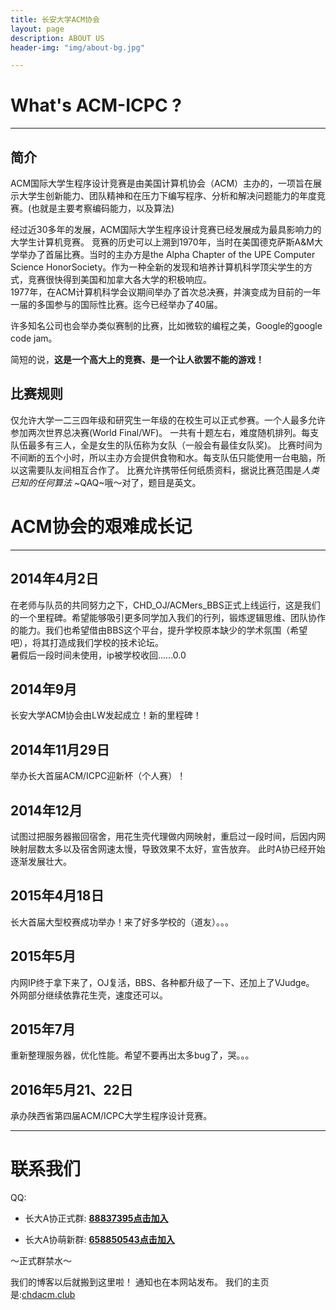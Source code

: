 ```yaml
---
title: 长安大学ACM协会
layout: page
description: ABOUT US
header-img: "img/about-bg.jpg"

---
```


# What's ACM-ICPC ?

---

## 简介

ACM国际大学生程序设计竞赛是由美国计算机协会（ACM）主办的，一项旨在展示大学生创新能力、团队精神和在压力下编写程序、分析和解决问题能力的年度竞赛。(也就是主要考察编码能力，以及算法)

经过近30多年的发展，ACM国际大学生程序设计竞赛已经发展成为最具影响力的大学生计算机竞赛。
竞赛的历史可以上溯到1970年，当时在美国德克萨斯A&M大学举办了首届比赛。当时的主办方是the Alpha Chapter of the UPE Computer Science HonorSociety。作为一种全新的发现和培养计算机科学顶尖学生的方式，竞赛很快得到美国和加拿大各大学的积极响应。  
1977年，在ACM计算机科学会议期间举办了首次总决赛，并演变成为目前的一年一届的多国参与的国际性比赛。迄今已经举办了40届。

许多知名公司也会举办类似赛制的比赛，比如微软的编程之美，Google的google code jam。

简短的说，**这是一个高大上的竞赛、是一个让人欲罢不能的游戏！**

## 比赛规则

仅允许大学一二三四年级和研究生一年级的在校生可以正式参赛。一个人最多允许参加两次世界总决赛(World Final/WF)。
一共有十题左右，难度随机排列。每支队伍最多有三人，全是女生的队伍称为女队（一般会有最佳女队奖)。
比赛时间为不间断的五个小时，所以主办方会提供食物和水。每支队伍只能使用一台电脑，所以这需要队友间相互合作了。
比赛允许携带任何纸质资料，据说比赛范围是*人类已知的任何算法* ~QAQ~哦～对了，题目是英文。

# ACM协会的艰难成长记

---

## 2014年4月2日

在老师与队员的共同努力之下，CHD_OJ/ACMers_BBS正式上线运行，这是我们的一个里程碑。希望能够吸引更多同学加入我们的行列，锻炼逻辑思维、团队协作的能力。我们也希望借由BBS这个平台，提升学校原本缺少的学术氛围（希望吧），将其打造成我们学校的技术论坛。  
暑假后一段时间未使用，ip被学校收回......0.0

## 2014年9月

长安大学ACM协会由LW发起成立！新的里程碑！

## 2014年11月29日

举办长大首届ACM/ICPC迎新杯（个人赛）！

## 2014年12月

试图过把服务器搬回宿舍，用花生壳代理做内网映射，重启过一段时间，后因内网映射层数太多以及宿舍网速太慢，导致效果不太好，宣告放弃。
此时A协已经开始逐渐发展壮大。

## 2015年4月18日

长大首届大型校赛成功举办！来了好多学校的（道友）。。。

## 2015年5月

内网IP终于拿下来了，OJ复活，BBS、各种都升级了一下、还加上了VJudge。
外网部分继续依靠花生壳，速度还可以。


## 2015年7月

重新整理服务器，优化性能。希望不要再出太多bug了，哭。。。


## 2016年5月21、22日

承办陕西省第四届ACM/ICPC大学生程序设计竞赛。

---


# 联系我们

QQ:

- 长大A协正式群: **[88837395点击加入](http://jq.qq.com/?_wv=1027&k=2KogR3q)**

- 长大A协萌新群: **[658850543点击加入](https://jq.qq.com/?_wv=1027&k=5QnlMs6)**

～正式群禁水～


我们的博客以后就搬到这里啦！
通知也在本网站发布。
我们的主页是:[chdacm.club](http://chdacm.club/)



